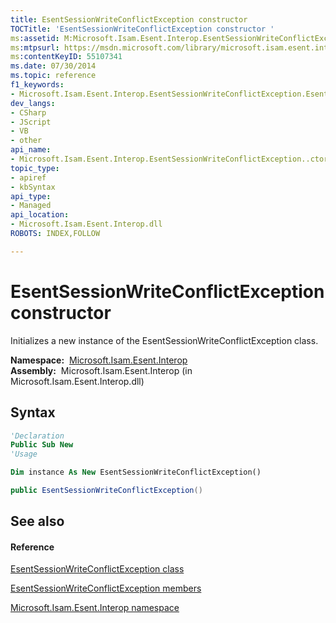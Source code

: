 ```yaml
---
title: EsentSessionWriteConflictException constructor 
TOCTitle: 'EsentSessionWriteConflictException constructor '
ms:assetid: M:Microsoft.Isam.Esent.Interop.EsentSessionWriteConflictException.#ctor
ms:mtpsurl: https://msdn.microsoft.com/library/microsoft.isam.esent.interop.esentsessionwriteconflictexception.esentsessionwriteconflictexception(v=EXCHG.10)
ms:contentKeyID: 55107341
ms.date: 07/30/2014
ms.topic: reference
f1_keywords:
- Microsoft.Isam.Esent.Interop.EsentSessionWriteConflictException.EsentSessionWriteConflictException
dev_langs:
- CSharp
- JScript
- VB
- other
api_name: 
- Microsoft.Isam.Esent.Interop.EsentSessionWriteConflictException..ctor
topic_type: 
- apiref
- kbSyntax
api_type: 
- Managed
api_location: 
- Microsoft.Isam.Esent.Interop.dll
ROBOTS: INDEX,FOLLOW

---
```


# EsentSessionWriteConflictException constructor

Initializes a new instance of the EsentSessionWriteConflictException class.

**Namespace:**  [Microsoft.Isam.Esent.Interop](hh596136\(v=exchg.10\).md)  
**Assembly:**  Microsoft.Isam.Esent.Interop (in Microsoft.Isam.Esent.Interop.dll)

## Syntax

``` vb
'Declaration
Public Sub New
'Usage

Dim instance As New EsentSessionWriteConflictException()
```

``` csharp
public EsentSessionWriteConflictException()
```

## See also

#### Reference

[EsentSessionWriteConflictException class](dn350646\(v=exchg.10\).md)

[EsentSessionWriteConflictException members](dn350647\(v=exchg.10\).md)

[Microsoft.Isam.Esent.Interop namespace](hh596136\(v=exchg.10\).md)

